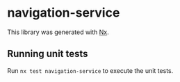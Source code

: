 # navigation-service

This library was generated with [Nx](https://nx.dev).

## Running unit tests

Run `nx test navigation-service` to execute the unit tests.
